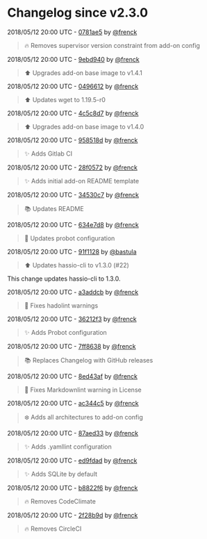 # Changelog since v2.3.0

2018/05/12 20:00 UTC - [0781ae5](https://github.com/hassio-addons/addon-terminal/commit/0781ae582d30ed02e1f24335cd02e4b0d2de57cf) by [@frenck](https://github.com/frenck)
> :fire: Removes supervisor version constraint from add-on config 

2018/05/12 20:00 UTC - [9ebd940](https://github.com/hassio-addons/addon-terminal/commit/9ebd940cf3ceb8e8ac320eaccfc67a5b6288fe70) by [@frenck](https://github.com/frenck)
> :arrow_up: Upgrades add-on base image to v1.4.1 

2018/05/12 20:00 UTC - [0496612](https://github.com/hassio-addons/addon-terminal/commit/049661282aafa698ebbf92ab6848c5b6d7adfad5) by [@frenck](https://github.com/frenck)
> :arrow_up: Updates wget to 1.19.5-r0 

2018/05/12 20:00 UTC - [4c5c8d7](https://github.com/hassio-addons/addon-terminal/commit/4c5c8d727a5133027693e9b78ee6b3d2c5e70aac) by [@frenck](https://github.com/frenck)
> :arrow_up: Upgrades add-on base image to v1.4.0 

2018/05/12 20:00 UTC - [958518d](https://github.com/hassio-addons/addon-terminal/commit/958518d15738e6add544bf68d2a6f404379a839b) by [@frenck](https://github.com/frenck)
> :sparkles: Adds Gitlab CI 

2018/05/12 20:00 UTC - [28f0572](https://github.com/hassio-addons/addon-terminal/commit/28f05728e0c7752df95f90f3291487b8e9b0c563) by [@frenck](https://github.com/frenck)
> :sparkles: Adds initial add-on README template 

2018/05/12 20:00 UTC - [34530c7](https://github.com/hassio-addons/addon-terminal/commit/34530c797475ef961acfa77ce48280b50dd1ec36) by [@frenck](https://github.com/frenck)
> :books: Updates README 

2018/05/12 20:00 UTC - [634e7d8](https://github.com/hassio-addons/addon-terminal/commit/634e7d8a2d9ac6857f4735c5fb0a238502ebd97f) by [@frenck](https://github.com/frenck)
> :rocket: Updates probot configuration 

2018/05/12 20:00 UTC - [91f1128](https://github.com/hassio-addons/addon-terminal/commit/91f112844c667b66932a06054c25b0116c482368) by [@bastula](https://github.com/bastula)
> :arrow_up: Updates hassio-cli to v1.3.0 (#22)

This change updates hassio-cli to 1.3.0. 

2018/05/12 20:00 UTC - [a3addcb](https://github.com/hassio-addons/addon-terminal/commit/a3addcb994232bef5f192429e4b2212f598b521c) by [@frenck](https://github.com/frenck)
> :shirt: Fixes hadolint warnings 

2018/05/12 20:00 UTC - [36212f3](https://github.com/hassio-addons/addon-terminal/commit/36212f30c931eb519aade025a4ca1f6195ce2b6a) by [@frenck](https://github.com/frenck)
> :sparkles: Adds Probot configuration 

2018/05/12 20:00 UTC - [7ff8638](https://github.com/hassio-addons/addon-terminal/commit/7ff8638586c8221fa85154e40b65e890ebbce241) by [@frenck](https://github.com/frenck)
> :books: Replaces Changelog with GitHub releases 

2018/05/12 20:00 UTC - [8ed43af](https://github.com/hassio-addons/addon-terminal/commit/8ed43af703620d09c1f213db3cf1da325b40a2d7) by [@frenck](https://github.com/frenck)
> :shirt: Fixes Markdownlint warning in License 

2018/05/12 20:00 UTC - [ac344c5](https://github.com/hassio-addons/addon-terminal/commit/ac344c511f985388b72de0d729bc215dfd1b363c) by [@frenck](https://github.com/frenck)
> :snowflake: Adds all architectures to add-on config 

2018/05/12 20:00 UTC - [87aed33](https://github.com/hassio-addons/addon-terminal/commit/87aed3394a8df653c7534e2fea9af45aed2fb908) by [@frenck](https://github.com/frenck)
> :sparkles: Adds .yamllint configuration 

2018/05/12 20:00 UTC - [ed9fdad](https://github.com/hassio-addons/addon-terminal/commit/ed9fdad1d94c2cbae79b6ee389503ff42791c2fc) by [@frenck](https://github.com/frenck)
> :sparkles: Adds SQLite by default 

2018/05/12 20:00 UTC - [b8822f6](https://github.com/hassio-addons/addon-terminal/commit/b8822f69ce3e2de99dc2949c83771b2460c736b2) by [@frenck](https://github.com/frenck)
> :fire: Removes CodeClimate 

2018/05/12 20:00 UTC - [2f28b9d](https://github.com/hassio-addons/addon-terminal/commit/2f28b9d1885f377db0045bcb80cd42fe1d1ff5b6) by [@frenck](https://github.com/frenck)
> :fire: Removes CircleCI 


